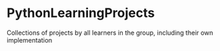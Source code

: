 # PythonLearningProjects
Collections of projects by all learners in the group, including their own implementation
